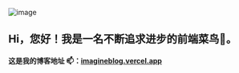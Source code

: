 ![image](https://oa.kuaxun.net/static/images/icon-logo_white.png)

## Hi，您好！我是一名不断追求进步的前端菜鸟👋。
#### 这是我的博客地址 📫：[imagineblog.vercel.app](https://imagineblog.vercel.app)

<!--
**lp-Imagine/lp-Imagine** is a ✨ _special_ ✨ repository because its `README.md` (this file) appears on your GitHub profile.

Here are some ideas to get you started:

- 🔭 I’m currently working on ...
- 🌱 I’m currently learning ...
- 👯 I’m looking to collaborate on ...
- 🤔 I’m looking for help with ...
- 💬 Ask me about ...
- 📫 How to reach me: ...
- 😄 Pronouns: ...
- ⚡ Fun fact: ...
-->
